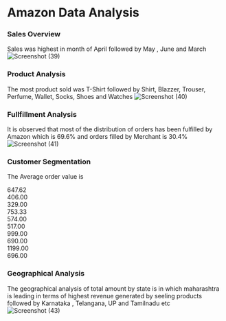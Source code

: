 # Amazon Data Analysis

### Sales Overview 
Sales was highest in month of April followed by May , June and March
![Screenshot (39)](https://github.com/KaranVaghela19/Amazon-Data-Analysis/assets/107034883/86d19df4-553d-4ec3-83f2-c89bf8f1c7fc)

### Product Analysis 
The most product sold was T-Shirt followed by Shirt, Blazzer, Trouser, Perfume, Wallet, Socks, Shoes and Watches
![Screenshot (40)](https://github.com/KaranVaghela19/Amazon-Data-Analysis/assets/107034883/14d0c1fa-944f-4aa6-a753-84693d1854e6)

### Fullfillment Analysis 
It is observed that most of the distribution of orders has been fulfilled by Amazon which is 69.6% and orders filled by Merchant is 30.4%
![Screenshot (41)](https://github.com/KaranVaghela19/Amazon-Data-Analysis/assets/107034883/305ac0e6-6301-47cf-a7be-b49eff7a61c6)

### Customer Segmentation
The Average order value is

647.62   
406.00   
329.00   
753.33   
574.00   
517.00   
999.00   
690.00  
1199.00   
696.00   

### Geographical Analysis 
The geographical analysis of total amount by state is in which maharashtra is leading in terms of highest revenue generated by seeling products followed by Karnataka , Telangana, UP and Tamilnadu etc
![Screenshot (43)](https://github.com/KaranVaghela19/Amazon-Data-Analysis/assets/107034883/57448039-2897-4a3c-ad65-dab52e20bb1e)
